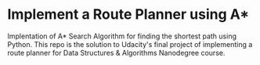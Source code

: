 # Implement a Route Planner using A*
Implentation of A* Search Algorithm for finding the shortest path using Python.
This repo is the solution to Udacity's final project of implementing a route planner for Data Structures & Algorithms Nanodegree course.
